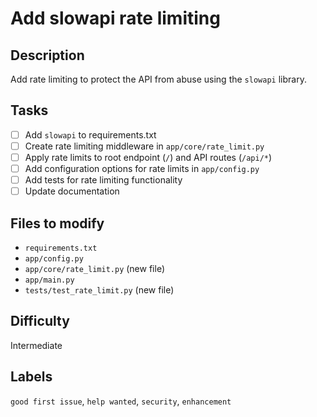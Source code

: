 # Add slowapi rate limiting

## Description
Add rate limiting to protect the API from abuse using the `slowapi` library.

## Tasks
- [ ] Add `slowapi` to requirements.txt
- [ ] Create rate limiting middleware in `app/core/rate_limit.py`
- [ ] Apply rate limits to root endpoint (`/`) and API routes (`/api/*`)
- [ ] Add configuration options for rate limits in `app/config.py`
- [ ] Add tests for rate limiting functionality
- [ ] Update documentation

## Files to modify
- `requirements.txt`
- `app/config.py`
- `app/core/rate_limit.py` (new file)
- `app/main.py`
- `tests/test_rate_limit.py` (new file)

## Difficulty
Intermediate

## Labels
`good first issue`, `help wanted`, `security`, `enhancement`

